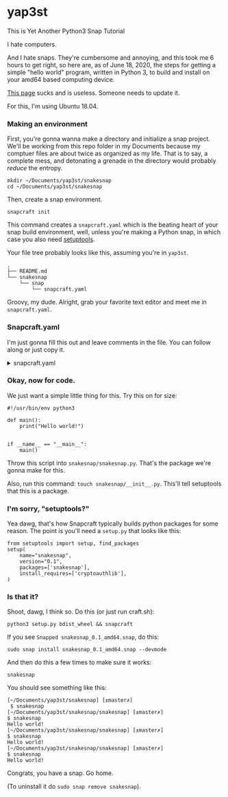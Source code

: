 # yap3st

This is Yet Another Python3 Snap Tutorial

I hate computers.

And I hate snaps. They're cumbersome and annoying, and this took me 6 hours to get right, so here are, as of June 18, 2020, the steps for getting a simple "hello world" program, written in Python 3, to build and install on your amd64 based computing device.

[This page](https://snapcraft.io/docs/python-apps) sucks and is useless. Someone needs to update it.

For this, I'm using Ubuntu 18.04.

### Making an environment

First, you're gonna wanna make a directory and initialize a snap project. We'll be working from this repo folder in my Documents because my comptuer files are about twice as organized as my life. That is to say, a complete mess, and detonating a grenade in the directory would probably _reduce_ the entropy.

```
mkdir ~/Documents/yap3st/snakesnap
cd ~/Documents/yap3st/snakesnap
```

Then, create a snap environment.

```
snapcraft init
```

This command creates a `snapcraft.yaml` which is the beating heart of your snap build environment, well, unless you're making a Python snap, in which case you also need [setuptools](https://setuptools.readthedocs.io/en/latest/).

Your file tree probably looks like this, assuming you're in `yap3st`.

```
.
├── README.md
└── snakesnap
    └── snap
        └── snapcraft.yaml
```

Groovy, my dude. Alright, grab your favorite text editor and meet me in `snapcraft.yaml`.

### Snapcraft.yaml

I'm just gonna fill this out and leave comments in the file. You can follow along or just copy it.

<details>
<summary>snapcraft.yaml</summary>

```
# Welcome to snapcraft.yaml. The default file isn't too exciting, and there's some comments left in it by the snapcraft devs that you should pay attention to if you actually want to publish your snap.

name: snakesnap # I changed this to match the name of our project.
base: core18 # It's the 20s, so you'll need Core18 to do anything useful.
version: '0.1' # This doesn't matter for now
summary: It's a snap. Whoopie! # Nor does this
description: |
  This is my-snap's description. You have a paragraph or two to tell the
  most important story about your snap. Keep it under 100 words though,
  we live in tweetspace and your description wants to look good in the snap
  store.
  #Nor does the above! It's a description of your snap, you get the point!

# These options have to do with how locked down your snap is. For the time being, to reduce complexity, leave these alone.
grade: devel # must be 'stable' to release into candidate/stable channels
confinement: devmode # use 'strict' once you have the right plugs and slots

# Now for the main show: Parts. They're what make your snap, your snap. We'll need two things in here.
parts:
  snakesnap:
      source: . # This is where you point Snapcraft at your source code. This can point at github links or whatever else, but we want to tell Snapcraft that everything it needs is right here, in this directory.
      plugin: python # Unfortunately, we'll need the `python` plugin to make this work.
      python-version: 'python3' # We're using python3, so we gotta let Snapcraft know that.
      python-packages: # We need one package, setuptools, for later, but I'm also tossing in cryptoauthlib to demonstrate how this works. Basically, if your code needs you to `pip install` something to work, drop whatever that is in this list.
        - cryptoauthlib
        - setuptools

#Here's your app. Basically this'll just run your python script when you call it on the command line after installing the app.
apps:
    snakesnap:
        command: lib/python3.6/site-packages/snakesnap/snakesnap.py
```

</details>

### Okay, now for code.

We just want a simple little thing for this. Try this on for size:

```
#!/usr/bin/env python3

def main():
    print("Hello world!")


if __name__ == "__main__":
    main()
```

Throw this script into `snakesnap/snakesnap.py`. That's the package we're gonna make for this.

Also, run this command: `touch snakesnap/__init__.py`. This'll tell setuptools that this is a package.

### I'm sorry, "setuptools?"

Yea dawg, that's how Snapcraft typically builds python packages for some reason. The point is you'll need a `setup.py` that looks like this:

```
from setuptools import setup, find_packages
setup(
    name="snakesnap",
    version="0.1",
    packages=['snakesnap'],
    install_requires=['cryptoauthlib'],
)
```

### Is that it?

Shoot, dawg, I think so. Do this (or just run craft.sh):

```
python3 setup.py bdist_wheel && snapcraft
```

If you see `Snapped snakesnap_0.1_amd64.snap`, do this:

```
sudo snap install snakesnap_0.1_amd64.snap --devmode
```

And then do this a few times to make sure it works:

```
snakesnap
```

You should see something like this:

```
[~/Documents/yap3st/snakesnap] [±master✗]
 $ snakesnap
[~/Documents/yap3st/snakesnap/snakesnap] [±master✗]
$ snakesnap
Hello world!
[~/Documents/yap3st/snakesnap/snakesnap] [±master✗]
$ snakesnap
Hello world!
[~/Documents/yap3st/snakesnap/snakesnap] [±master✗]
$ snakesnap
Hello world!
```

Congrats, you have a snap. Go home.

(To uninstall it do `sudo snap remove snakesnap`).
